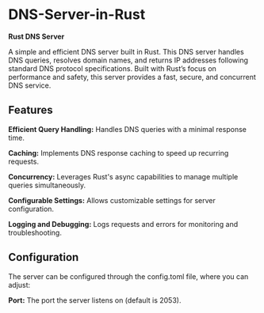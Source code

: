 # DNS-Server-in-Rust

**Rust DNS Server**

A simple and efficient DNS server built in Rust. This DNS server handles DNS queries, resolves domain names, and returns IP addresses following standard DNS protocol specifications. Built with Rust’s focus on performance and safety, this server provides a fast, secure, and concurrent DNS service.

**Features**
------------

**Efficient Query Handling:** Handles DNS queries with a minimal response time.

**Caching:** Implements DNS response caching to speed up recurring requests.

**Concurrency:** Leverages Rust's async capabilities to manage multiple queries simultaneously.

**Configurable Settings:** Allows customizable settings for server configuration.

**Logging and Debugging:** Logs requests and errors for monitoring and troubleshooting.



**Configuration**
--------------------
The server can be configured through the config.toml file, where you can adjust:

**Port:** The port the server listens on (default is 2053).
